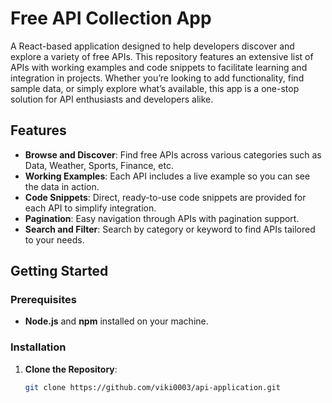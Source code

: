 # Free API Collection App

A React-based application designed to help developers discover and explore a variety of free APIs. This repository features an extensive list of APIs with working examples and code snippets to facilitate learning and integration in projects. Whether you’re looking to add functionality, find sample data, or simply explore what’s available, this app is a one-stop solution for API enthusiasts and developers alike.

## Features

- **Browse and Discover**: Find free APIs across various categories such as Data, Weather, Sports, Finance, etc.
- **Working Examples**: Each API includes a live example so you can see the data in action.
- **Code Snippets**: Direct, ready-to-use code snippets are provided for each API to simplify integration.
- **Pagination**: Easy navigation through APIs with pagination support.
- **Search and Filter**: Search by category or keyword to find APIs tailored to your needs.

## Getting Started

### Prerequisites

- **Node.js** and **npm** installed on your machine.

### Installation

1. **Clone the Repository**:
   ```bash
   git clone https://github.com/viki0003/api-application.git
